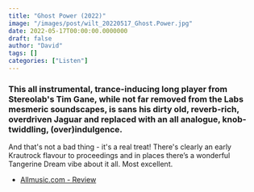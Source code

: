 ```yaml
---
title: "Ghost Power (2022)"
image: "/images/post/wilt_20220517_Ghost.Power.jpg"
date: 2022-05-17T00:00:00.0000000
draft: false
author: "David"
tags: []
categories: ["Listen"]
---
```

### This all instrumental, trance-inducing long player from Stereolab's Tim Gane, while not far removed from the Labs mesmeric soundscapes, is sans his dirty old, reverb-rich, overdriven Jaguar and replaced with an all analogue, knob-twiddling, (over)indulgence.

 And that's not a bad thing - it's a real treat! There's clearly an early Krautrock flavour to proceedings and in places there’s a wonderful Tangerine Dream vibe about it all. Most excellent. 

-  [Allmusic.com - Review](https://www.allmusic.com/album/ghost-power-mw0003693546)